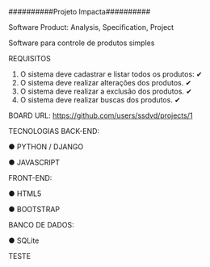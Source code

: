 ##########Projeto Impacta##########

Software Product: Analysis, Specification, Project

Software para controle de produtos simples

REQUISITOS
1. O sistema deve cadastrar e listar todos os produtos: ✔
2. O sistema deve realizar alterações dos produtos. ✔
3. O sistema deve realizar a exclusão dos produtos. ✔  
4. O sistema deve realizar buscas dos produtos. ✔  

BOARD
URL: https://github.com/users/ssdvd/projects/1

TECNOLOGIAS
BACK-END:

● PYTHON / DJANGO

● JAVASCRIPT

FRONT-END:

● HTML5

● BOOTSTRAP


BANCO DE DADOS:

● SQLite

TESTE